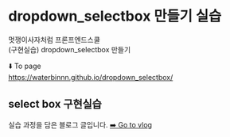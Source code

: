 # dropdown_selectbox 만들기 실습

멋쟁이사자처럼 프론프엔드스쿨 <br>
(구현실습) dropdown_selectbox 만들기 

⬇️ To page <br>
https://waterbinnn.github.io/dropdown_selectbox/

## select box 구현실습
실습 과정을 담은 블로그 글입니다. 
<a href="https://velog.io/@ewaterbin/CSS-.-%EC%85%80%EB%A0%89%ED%8A%B8-%EB%B0%95%EC%8A%A4%EB%A5%BC-%EA%B5%AC%ED%98%84%ED%95%98%EB%A9%B0-%EB%B4%89%EC%B0%A9%ED%95%9C-%EB%82%9C%EA%B4%80%EB%93%A4">➡️ Go to vlog</a>

